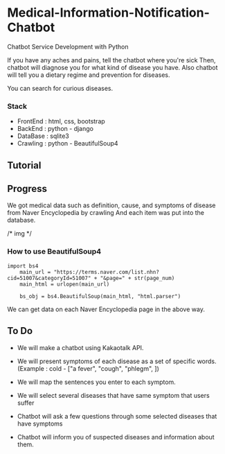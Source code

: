 # Medical-Information-Notification-Chatbot

Chatbot Service Development with Python

If you have any aches and pains, tell the chatbot where you're sick
Then, chatbot will diagnose you for what kind of disease you have. Also chatbot will tell you a dietary regime and prevention for diseases.

You can search for curious diseases.

### Stack
- FrontEnd : html, css, bootstrap
- BackEnd : python - django
- DataBase : sqlite3
- Crawling : python - BeautifulSoup4

## Tutorial


## Progress

We got medical data such as definition, cause, and symptoms of disease from Naver Encyclopedia by crawling
And each item was put into the database.

/* img */

### How to use BeautifulSoup4
```
import bs4
    main_url = "https://terms.naver.com/list.nhn?cid=51007&categoryId=51007" + "&page=" + str(page_num)
    main_html = urlopen(main_url)

    bs_obj = bs4.BeautifulSoup(main_html, "html.parser")
```
We can get data on each Naver Encyclopedia page in the above way.


## To Do

- We will make a chatbot using Kakaotalk API.

- We will present symptoms of each disease as a set of specific words. (Example : cold - ["a fever", "cough", "phlegm", ])
- We will map the sentences you enter to each symptom.
- We will select several diseases that have same symptom that users suffer
- Chatbot will ask a few questions through some selected diseases that have symptoms
- Chatbot will inform  you of suspected diseases and information about them.
